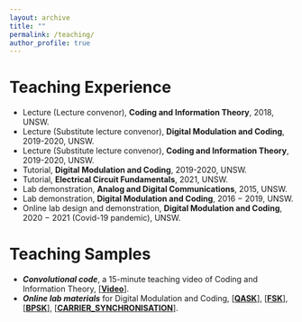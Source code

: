 ```yaml
---
layout: archive
title: ""
permalink: /teaching/
author_profile: true
---
```



Teaching Experience
======
- Lecture (Lecture convenor), **Coding and Information Theory**, 2018, UNSW.
- Lecture (Substitute lecture convenor), **Digital Modulation and Coding**,  2019-2020, UNSW.
- Lecture (Substitute lecture convenor), **Coding and Information Theory**, 2019-2020, UNSW.
- Tutorial, **Digital Modulation and Coding**, 2019-2020, UNSW.
- Tutorial, **Electrical Circuit Fundamentals**, 2021, UNSW.
- Lab demonstration, **Analog and Digital Communications**, 2015, UNSW.
- Lab demonstration, **Digital Modulation and Coding**, 2016 − 2019, UNSW.
- Online lab design and demonstration, **Digital Modulation and Coding**, 2020 − 2021 (Covid-19 pandemic), UNSW.

Teaching Samples
======
- ***Convolutional code***, a 15-minute teaching video of Coding and Information Theory, [[**Video**](https://youtu.be/Rx6rOq9IIuA)].
- ***Online lab materials*** for Digital Modulation and Coding, [**[QASK](https://weiwang-wys.github.io/files/Lab1/Lab1.pdf)**], [**[FSK](https://weiwang-wys.github.io/files/Lab2/Lab2.pdf)**], [**[BPSK](https://weiwang-wys.github.io/files/Lab3/Lab3.pdf)**], [**[CARRIER_SYNCHRONISATION](https://weiwang-wys.github.io/files/Lab4/Lab4.pdf)**].


